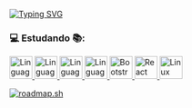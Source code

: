<a href="https://git.io/typing-svg"><img src="https://readme-typing-svg.demolab.com?font=Ubuntu&duration=900&pause=600&color=2CF73A&center=true&multiline=true&repeat=false&width=750&height=75&lines=Ol%C3%A1+%F0%9F%91%8B;Sou+estudante+de+Sistemas+de+Informa%C3%A7%C3%A3o+%F0%9F%91%A8%E2%80%8D%F0%9F%92%BB;explorando+a+programa%C3%A7%C3%A3o+no+m%C3%A1ximo!+de+%C3%A1reas+poss%C3%ADveis+%F0%9F%92%BB" alt="Typing SVG" /></a>


### 💻 Estudando 📚:


<a href="https://developer.mozilla.org/pt-BR/docs/Web/JavaScript">
    <img alt="Linguagem JavaScript - Link para documentação" width="40" height="40" src="https://cdn.jsdelivr.net/gh/devicons/devicon/icons/javascript/javascript-original.svg" />
</a>  

<a href="https://html.spec.whatwg.org/multipage/">
    <img alt="Linguagem HMTL - Link para documentação" width="40" height="40" src="[https://cdn.jsdelivr.net/gh/devicons/devicon/icons/html5/html5-plain-wordmark.svg](https://img.shields.io/badge/HTML5-E34F26.svg?style=for-the-badge&logo=HTML5&logoColor=white)" />
</a>



<a href="https://developer.mozilla.org/pt-BR/docs/Web/CSS">
    <img alt="Linguagem CSS3 - Link para documentação" width="40" height="40" src="https://cdn.jsdelivr.net/gh/devicons/devicon/icons/css3/css3-plain-wordmark.svg" />
</a>  

<a href="https://docs.python.org/3/">
    <img alt="Linguagem Python - Link para documentação" width="40" height="40" src="https://cdn.jsdelivr.net/gh/devicons/devicon/icons/python/python-original-wordmark.svg" />
</a> 

<a href="https://getbootstrap.com/docs/5.3/getting-started/introduction/">
    <img  alt="Bootstrap" width="40" height="40" src="https://cdn.jsdelivr.net/gh/devicons/devicon/icons/bootstrap/bootstrap-original-wordmark.svg" />
</a> 

<a href="https://legacy.reactjs.org/">
    <img  alt="React" width="40" height="40" src="https://cdn.jsdelivr.net/gh/devicons/devicon/icons/react/react-original-wordmark.svg" />
</a> 

<a href="https://cdn.jsdelivr.net/gh/devicons/devicon/icons/linux/linux-original.svg">
    <img  alt="Linux" width="40" height="40" src="https://cdn.jsdelivr.net/gh/devicons/devicon/icons/linux/linux-original.svg" />
</a>

[![roadmap.sh](https://api.roadmap.sh/v1-badge/tall/65066bcc8dfc79db2f00cdc1?variant=dark&roadmaps=frontend)](https://roadmap.sh)
